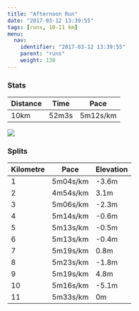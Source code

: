 ```yaml
---
title: "Afternoon Run"
date: "2017-03-12 13:39:55"
tags: [runs, 10-11 km]
menu:
  nav:
    identifier: "2017-03-12 13:39:55"
    parent: "runs"
    weight: 130
---
```


### Stats

| Distance | Time | Pace |
|----------|------|------|
|10km|52m3s|5m12s/km|

<img src='https://maps.googleapis.com/maps/api/staticmap?maptype=roadmap&path=enc:csjeI~pvLE`HtB`AJfFzAcAGaGfBkCpD_@hBtEgJhEWmFrBuCpDObBpDkJ|Eg@eE~BaEbDKnBvDcKzE?}FfB_CvDEzApD}JvEKaFbCiDvCI`BtEsJxDEuElCoDrD^~@xCqJxEEeG~BoC~CP|ApD}JvE@aGtBsC~CCfBvD_KxEC_GdC{CbDLxAdDwJfFO{EnC{DvCD`BnDyJbFAqG`CeCbDJpApD{JtEE{FtBiC`DMlBxDwJvEI}F~ByCrCBlBrDaK~EAyFlBsCrDE`B~CeKrF?sFrBkC|CWpB~DwJ~EIaGnBiC~CUrB~D{J|EBqGjByBbFx@h@rBmBlA&key=AIzaSyAfqMeaZ1CCJFGP5cWud__oZnT_Pybg-1M&size=800x800&markers=color:yellow|label:S|53.47138,-2.25056&markers=color:green|label:F|53.46890000000003,-2.2524100000000002'>

### Splits

| Kilometre | Pace | Elevation |
|------|------|-----------|
|1|5m04s/km|-3.6m|
|2|4m54s/km|3.1m|
|3|5m06s/km|-2.3m|
|4|5m14s/km|-0.6m|
|5|5m13s/km|-0.5m|
|6|5m13s/km|-0.4m|
|7|5m19s/km|0.8m|
|8|5m23s/km|-1.8m|
|9|5m19s/km|4.8m|
|10|5m16s/km|-5.1m|
|11|5m33s/km|0m|
